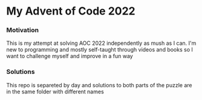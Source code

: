 # My Advent of Code 2022

### Motivation

This is my attempt at solving AOC 2022 independently as mush as I can. I'm new to programming and mostly self-taught through videos and books so I want to challenge myself and improve in a fun way

### Solutions

This repo is separeted by day and solutions to both parts of the puzzle are in the same folder with different names
